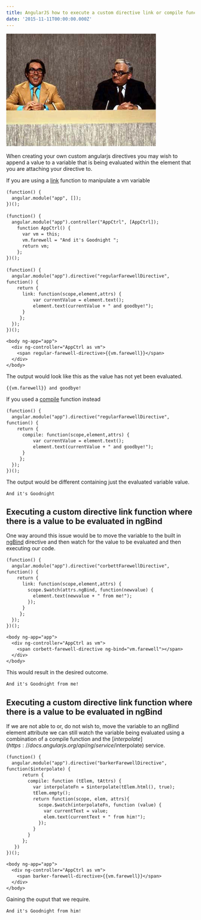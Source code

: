 ```yaml
---
title: AngularJS how to execute a custom directive link or compile function after ngBind or interpolation
date: '2015-11-11T00:00:00.000Z'
---
```


![alt text ](/images/tworonnies.jpg "AngularJS how to execute a custom directive link or compile function after ngBind or interpolation")

When creating your own custom angularjs directives you may wish to append a value to a variable that is being evaluated within the 
element that you are attaching your directive to. 

If you are using a [link](https://docs.angularjs.org/guide/directive) function to manipulate a vm variable

```
(function() {
  angular.module("app", []); 
})();

(function() {
  angular.module("app").controller("AppCtrl", [AppCtrl]);
    function AppCtrl() {  
      var vm = this; 
      vm.farewell = "And it's Goodnight ";
      return vm;
    }; 
})();

(function() {
  angular.module("app").directive("regularFarewellDirective", function() {
    return {
      link: function(scope,element,attrs) {
          var currentValue = element.text();
          element.text(currentValue + " and goodbye!");
      }
     };  
  });
})();
```


```
<body ng-app="app">
  <div ng-controller="AppCtrl as vm">
    <span regular-farewell-directive>{{vm.farewell}}</span>
  </div>
</body>

```


The output would look like this as the value has not yet been evaluated.

```
{{vm.farewell}} and goodbye! 
```

If you used a [compile](https://docs.angularjs.org/api/ng/service/$compile) function instead

```
(function() {
  angular.module("app").directive("regularFarewellDirective", function() {
    return {
      compile: function(scope,element,attrs) {
          var currentValue = element.text();
          element.text(currentValue + " and goodbye!");
      }
     };  
  });
})();
```

The output would be different containing just the evaluated variable value.

```
And it's Goodnight 
```




## Executing a custom directive link function where there is a value to be evaluated in ngBind

One way around this issue would be to move the variable to the built in [ngBind](https://docs.angularjs.org/api/ng/directive/ngBind) directive and then watch for the value
to be evaluated and then executing our code.


```
(function() {
  angular.module("app").directive("corbettFarewellDirective", function() {
    return {
      link: function(scope,element,attrs) {
        scope.$watch(attrs.ngBind, function(newvalue) {
          element.text(newvalue + " from me!");
        });           
      }
     };  
  });
})();
```


```
<body ng-app="app"> 
  <div ng-controller="AppCtrl as vm">
    <span corbett-farewell-directive ng-bind="vm.farewell"></span>
  </div>  
</body>
```

This would result in the desired outcome.


```
And it's Goodnight from me! 
```


## Executing a custom directive link function where there is a value to be evaluated in ngBind

If we are not able to or, do not wish to, move the variable to an ngBind element attribute we can still watch the 
variable being evaluated using a combination of a compile function and the [$interpolate](https://docs.angularjs.org/api/ng/service/$interpolate) service.

```
(function() {
  angular.module("app").directive("barkerFarewellDirective",   function($interpolate) {
      return {
        compile: function (tElem, tAttrs) {
          var interpolateFn = $interpolate(tElem.html(), true);
          tElem.empty();
          return function(scope, elem, attrs){
            scope.$watch(interpolateFn, function (value) {
              var currentText = value;
              elem.text(currentText + " from him!");
            });
          }
        }
      };
   }) 
})();

```


```
<body ng-app="app"> 
  <div ng-controller="AppCtrl as vm">
    <span barker-farewell-directive>{{vm.farewell}}</span>
  </div>  
</body>
```

Gaining the ouput that we require.

```
And it's Goodnight from him!
```
